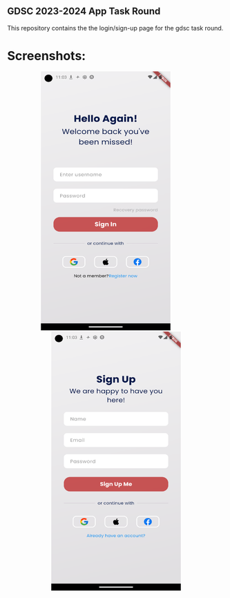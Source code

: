 ## GDSC 2023-2024 App Task Round

This repository contains the the login/sign-up page for the gdsc task round.

# Screenshots:

<div align="center"><img src="Screenshot_1697650388.png" width="300" height="600"> &nbsp; &nbsp; &nbsp; &nbsp; &nbsp; &nbsp; <img src="Screenshot_1697650391.png" width="300" height="600"></div>
